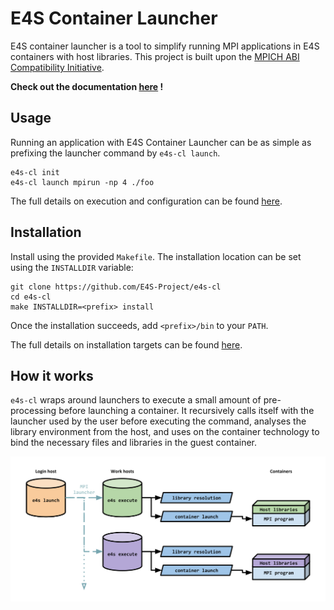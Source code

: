 # E4S Container Launcher

E4S container launcher is a tool to simplify running MPI applications in E4S containers with host libraries. This project is built upon the [MPICH ABI Compatibility Initiative](https://www.mpich.org/abi/).

__Check out the documentation [here](https://e4s-cl.readthedocs.io/en/latest/index.html) !__

## Usage

Running an application with E4S Container Launcher can be as simple as prefixing the launcher command by `e4s-cl launch`.

```
e4s-cl init
e4s-cl launch mpirun -np 4 ./foo
```

The full details on execution and configuration can be found [here](https://e4s-cl.readthedocs.io/en/latest/quickstart.html).

## Installation

Install using the provided `Makefile`. The installation location can be set using the `INSTALLDIR` variable:

```
git clone https://github.com/E4S-Project/e4s-cl
cd e4s-cl
make INSTALLDIR=<prefix> install
```

Once the installation succeeds, add `<prefix>/bin` to your `PATH`.

The full details on installation targets can be found [here](https://e4s-cl.readthedocs.io/en/latest/installation.html).

## How it works

`e4s-cl` wraps around launchers to execute a small amount of pre-processing before launching a container.
It recursively calls itself with the launcher used by the user before executing the command, analyses the library environment from the host, and uses on the container technology to bind the necessary files and libraries in the guest container.

![structure](https://github.com/E4S-Project/e4s-cl/raw/master/assets/images/e4scl_structure.png)

